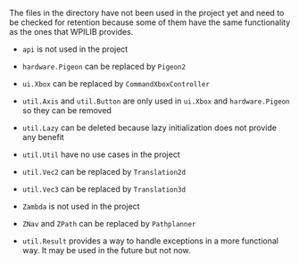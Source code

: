 The files in the directory have not been used in the project yet and need to be checked for retention because some of
them have the same functionality as the ones that WPILIB provides.

- `api` is not used in the project
- `hardware.Pigeon` can be replaced by `Pigeon2`
- `ui.Xbox` can be replaced by `CommandXboxController`
- `util.Axis` and `util.Button` are only used in `ui.Xbox` and `hardware.Pigeon` so they can be removed
- `util.Lazy` can be deleted because lazy initialization does not provide any benefit
- `util.Util` have no use cases in the project
- `util.Vec2` can be replaced by `Translation2d`
- `util.Vec3` can be replaced by `Translation3d`
- `Zambda` is not used in the project
- `ZNav` and `ZPath` can be replaced by `Pathplanner`

- `util.Result` provides a way to handle exceptions in a more functional way. It may be used in the future but not now.